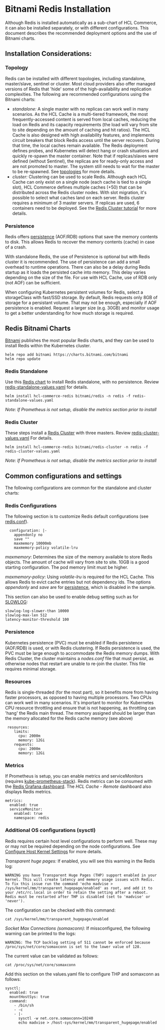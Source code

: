 # Bitnami Redis Installation

Although Redis is installed automatically as a sub-chart of HCL Commerce, it can also be installed separately, or with different configurations. This document describes the recommended deployment options and the use of Bitnami charts.

## Installation Considerations:

### Topology
Redis can be installed with different topologies, including standalone, master/slave, sentinel or cluster. Most cloud providers also offer managed versions of Redis that 'hide' some of the high-availability and replication complexities.
The following are recommended configurations using the Bitnami charts:
- *standalone:* A single master with no replicas can work well in many scenarios. As the HCL Cache is a multi-tiered framework, the most frequently-accessed content is served from local caches, reducing the load on Redis and its capacity requirements (the load will vary from site to site depending on the amount of caching and hit ratios). 
The HCL Cache is also designed with high availability features, and implements circuit breakers that block Redis access until the server recovers. During that time, the local caches remain available.
The Redis deployment defines probes, and Kubernetes will detect hang or crash situations and quickly re-spawn the master container.  Note that if replicas/slaves were defined (without Sentinel), the replicas are for ready-only access and are not promoted to master. The system still needs to wait for the master to be re-spawned.
See [topologies](https://github.com/bitnami/charts/tree/master/bitnami/redis#cluster-topologies) for more details.
- *cluster:* Clustering can be used to scale Redis. Although each HCL Cache can only exist on a single node (each cache is tied to a single slot), HCL Commerce defines multiple caches (+50) that can be distributed across the Redis cluster nodes. With slot migration, it's possible to select what caches land on each server.
Redis cluster requires a minimum of 3 master servers. If replicas are used, 6 containers need to be deployed. See the [Redis Cluster tutorial](https://redis.io/topics/cluster-tutorial) for more details.

### Persistence

Redis offers [persistence](https://redis.io/topics/persistence) (AOF/RDB) options that save the memory contents to disk. This allows Redis to recover the memory contents (cache) in case of a crash. 

With standalone Redis, the use of Persistence is optional but with Redis cluster it is recommended. The use of persistence can add a small overhead to runtime operations.
There can also be a delay during Redis startup as it loads the persisted cache into memory. This delay varies depending on the size of the file.
For use with HCL Cache, use of RDB only (not AOF) can be sufficient.

When configuring Kubernetes persistent volumes for Redis, select a storageClass with fast/SSD storage. By default, Redis requests only 8GB of storage for a persistant volume.
That may not be enough, especially if AOF persistence is enabled. Request a larger size (e.g. 30GB) and monitor usage to get a better understanding for how much
storage is required.

## Redis Bitnami Charts

[Bitnami](https://github.com/bitnami/charts/) publishes the most popular Redis charts, and they can be used to install Redis within the Kubernetes cluster.

```
helm repo add bitnami https://charts.bitnami.com/bitnami
helm repo update
```

### Redis Standalone

Use this [Redis chart](https://github.com/bitnami/charts/tree/master/bitnami/redis) to install Redis standalone, with no persistence. Review [redis-standalone-values.yaml](samples/redis-standalone-values.yaml) for details.

```
helm install hcl-commerce-redis bitnami/redis -n redis -f redis-standalone-values.yaml
```

_Note: If Prometheus is not setup, disable the metrics section prior to install_

### Redis Cluster

These steps install a [Redis Cluster](https://github.com/bitnami/charts/tree/master/bitnami/redis-cluster) with three masters. Review [redis-cluster-values.yaml](samples/redis-cluster-values.yaml) For details.

```
helm install hcl-commerce-redis bitnami/redis-cluster -n redis -f redis-cluster-values.yaml
```

_Note: If Prometheus is not setup, disable the metrics section prior to install_

## Common configurations and settings

The following configurations are common for the standalone and cluster charts:

### Redis Configurations

The following section is to customize Redis default configurations (see [redis.conf](https://raw.githubusercontent.com/antirez/redis/6.2/redis.conf)).

```
  configuration: |-
    appendonly no
    save ""
    maxmemory 10000mb
    maxmemory-policy volatile-lru
```
*maxmemory*: Determines the size of the memory available to store Redis objects. The amount of cache will vary from site to site. 10GB is a good starting configuration. The pod memory limit must be higher. 

*maxmemory-policy*: Using _volatile-lru_ is required for the HCL Cache. This allows Redis to evict cache entries but not dependency ids.
The options *appendonly* and *save* are for [persistence](https://redis.io/topics/persistence), which is disabled in the sample. 

This section can also be used to enable debug setting such as for [SLOWLOG](https://redis.io/commands/slowlog):

```
slowlog-log-slower-than 10000
slowlog-max-len 512    
latency-monitor-threshold 100
```
### Persistence

Kubernetes persistence (PVC) must be enabled if Redis persistence (AOF/RDB) is used, or with Redis clustering. If Redis persistence is used, the PVC must be large enough to accommodate the Redis memory dumps.
With Redis Cluster, the cluster maintains a _nodes.conf_ file that must persist, as otherwise nodes that restart are unable to re-join the cluster. This file requires
minimal storage.

### Resources
Redis is single-threaded (for the most part), so it benefits more from having faster processors, as opposed to having multiple processors. Two CPUs can work well in many scenarios. It's important to monitor for Kubernetes CPU resource throttling and ensure that is not happening, as throttling can 'hang' the Redis main thread. The memory assigned should be larger than the memory allocated for the Redis cache memory (see above)

```
 resources:
    limits:
      cpu: 2000m
      memory: 12Gi
    requests:
      cpu: 2000m
      memory: 12Gi
```
### Metrics
If Prometheus is setup, you can enable metrics and serviceMonitors (requires [kube-prometheus-stack](../../Grafana/PrometheusGrafanaInstall.md)).
Redis metrics can be consumed with the [Redis Grafana dashboard](https://grafana.com/grafana/dashboards/11835). The  _HCL Cache - Remote_ dashboard also displays Redis metrics.

```
metrics:
  enabled: true
  serviceMonitor:
    enabled: true
    namespace: redis
``` 
### Additional OS configurations (sysctl)
Redis requires certain host level configurations to perform well. These may or may not be required depending on the node configurations.
See [Configure Host Kernel Settings](https://docs.bitnami.com/kubernetes/infrastructure/redis/administration/configure-kernel-settings/) for more details.

*Transparent huge pages:* If enabled, you will see this warning in the Redis log:
```
WARNING you have Transparent Huge Pages (THP) support enabled in your kernel. This will create latency and memory usage issues with Redis. To fix this issue run the command 'echo madvise > /sys/kernel/mm/transparent_hugepage/enabled' as root, and add it to your /etc/rc.local in order to retain the setting after a reboot. Redis must be restarted after THP is disabled (set to 'madvise' or 'never').
```
The configuration can be checked with this command:
```
cat /sys/kernel/mm/transparent_hugepage/enabled
```
*Socket Max Connections (somaxconn):* If missconfigured, the following warning can be printed to the logs:
```
WARNING: The TCP backlog setting of 511 cannot be enforced because /proc/sys/net/core/somaxconn is set to the lower value of 128.
```
The current value can be validated as follows:
```
cat /proc/sys/net/core/somaxconn
```
Add this section on the values.yaml file to configure THP and somaxconn as follows:

```
sysctl:
  enabled: true
  mountHostSys: true
  command:
    - /bin/sh
    - -c
    - |-
      sysctl -w net.core.somaxconn=10240
      echo madvise > /host-sys/kernel/mm/transparent_hugepage/enabled
```
